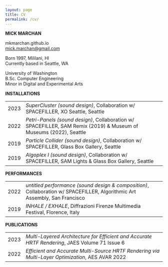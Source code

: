 ```yaml
---
layout: page
title: CV
permalink: /cv/
---
```

**MICK MARCHAN**

mkmarchan.github.io\
mick.marchan@gmail.com

Born 1997, Mililani, HI \
Currently based in Seattle, WA

University of Washington \
B.Sc. Computer Engineering \
Minor in Digital and Experimental Arts

**INSTALLATIONS**
<table>
    <tr>
        <td>2023</td>
        <td><i>SuperCluster (sound design)</i>, Collaboration w/ SPACEFILLER, XO Seattle, Seattle</td>
    </tr>
    <tr>
        <td>2022</td>
        <td><i>Petri-Panels (sound design)</i>, Collaboration w/ SPACEFILLER, SAM Remix (2019) & Museum of Museums (2022), Seattle</td>
    </tr>
    <tr>
        <td>2019</td>
        <td><i>Particle Collider (sound design)</i>, Collaboration w/ SPACEFILLER, Glass Box Gallery, Seattle</td>
    </tr>
    <tr>
        <td>2019</td>
        <td><i>Algoplex I (sound design)</i>, Collaboration w/ SPACEFILLER, SAM Lights & Glass Box Gallery, Seattle</td>
    </tr>
</table> 

**PERFORMANCES**
<table>
    <tr>
        <td>2022</td>
        <td><i>untitled performance (sound design & composition)</i>, Collaboration w/ SPACEFILLER, Algorithmic Art Assembly, San Francisco</td>
    </tr>
    <tr>
        <td>2019</td>
        <td><i>INHALE / EXHALE</i>, Diffrazioni Firenze Multimedia Festival, Florence, Italy</td>
    </tr>
</table> 

**PUBLICATIONS**
<table>
    <tr>
        <td>2023</td>
        <td><i>Multi-Layered Architecture for Efficient and Accurate HRTF Rendering</i>, JAES Volume 71 Issue 6</td>
    </tr>
    <tr>
        <td>2022</td>
        <td><i>Efficient and Accurate Multi-Source HRTF Rendering via Multi-Layer Optimization</i>, AES AVAR 2022</td>
    </tr>
</table> 